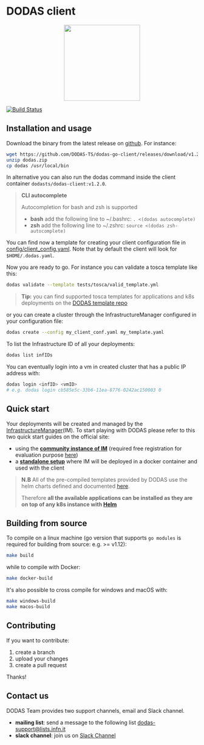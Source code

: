 # DODAS client

<p align="center">
<img src="https://github.com/DODAS-TS/dodas-templates/raw/master/logo.png" width="200" height="200" />
</p>

[![Build Status](https://travis-ci.org/DODAS-TS/dodas-go-client.svg?branch=master)](https://travis-ci.org/DODAS-TS/dodas-go-client)

## Installation and usage

Download the binary from the latest release on [github](https://github.com/DODAS-TS/dodas-go-client/releases). For instance:

```bash
wget https://github.com/DODAS-TS/dodas-go-client/releases/download/v1.2.0/dodas.zip
unzip dodas.zip
cp dodas /usr/local/bin
```

In alternative you can also run the dodas command inside the client container `dodasts/dodas-client:v1.2.0`.

> **CLI autocomplete**
>
> Autocompletion for bash and zsh is supported
>
> - **bash** add the following line to ~/.bashrc: `. <(dodas autocomplete)`
> - **zsh** add the following line to ~/.zshrc: `source <(dodas zsh-autocomplete)`

You can find now a template for creating your client configuration file in [config/client_config.yaml](https://raw.githubusercontent.com/DODAS-TS/dodas-go-client/master/config/client_config.yaml). Note that by default the client will look for `$HOME/.dodas.yaml`.

Now you are ready to go. For instance you can validate a tosca template like this:

```bash
dodas validate --template tests/tosca/valid_template.yml
```

> **Tip:** you can find supported tosca templates for applications and k8s deployments on the [DODAS template repo](https://github.com/DODAS-TS/dodas-templates)

or you can create a cluster through the InfrastructureManager configured in your configuration file:

```bash
dodas create --config my_client_conf.yaml my_template.yaml
```

To list the Infrastructure ID of all your deployments:

```bash
dodas list infIDs
```

You can eventually login into a vm in created cluster that has a public IP address with:

```bash
dodas login <infID> <vmID>
# e.g. dodas login cb585e5c-33b6-11ea-8776-0242ac150003 0
```

## Quick start

Your deployments will be created and managed by the [InfrastructureManager](https://www.grycap.upv.es/im/index.php)(IM).
To start playing with DODAS please refer to this two quick start guides on the official site:

- using the **[community instance of IM](https://dodas-ts.github.io/dodas-templates/quick-start-community/)** (required free registration for evaluation purpose [here](https://dodas-iam.cloud.cnaf.infn.it))
- a **[standalone setup](https://dodas-ts.github.io/dodas-templates/quick-start/)** where IM will be deployed in a docker container and used with the client

> **N.B** All of the pre-compiled templates provided by DODAS use the helm charts defined and documented [here](https://github.com/DODAS-TS/helm_charts/tree/master/stable).
>
> Therefore **all the available applications can be installed as they are on top of any k8s instance with [Helm](https://helm.sh/)**

## Building from source

To compile on a linux machine (go version that supports `go modules` is required for building from source: e.g. >= v1.12):

```bash
make build
```

while to compile with Docker:

```bash
make docker-build
```

It's also possible to cross compile for windows and macOS with:

```bash
make windows-build
make macos-build
```

## Contributing

If you want to contribute:

1. create a branch
2. upload your changes
3. create a pull request

Thanks!

## Contact us

DODAS Team provides two support channels, email and Slack channel.

- **mailing list**: send a message to the following list dodas-support@lists.infn.it
- **slack channel**: join us on [Slack Channel](https://dodas-infn.slack.com/archives/CAJ6VG71A)
